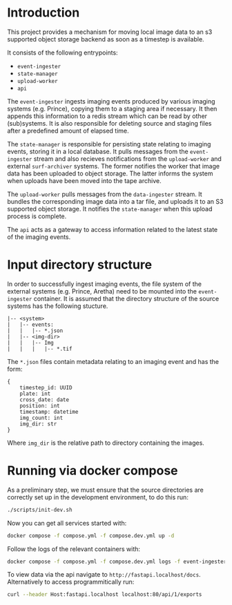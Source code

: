 # Introduction

This project provides a mechanism for moving local image data to an s3 supported
object storage backend as soon as a timestep is available. 

It consists of the following entrypoints:
- `event-ingester`
- `state-manager`
- `upload-worker`
- `api`

The `event-ingester` ingests imaging events produced by various imaging systems (e.g. 
Prince), copying them to a staging area if necessary. It then appends this information 
to a redis stream which can be read by other (sub)systems. It is also responsible for 
deleting source and staging files after a predefined amount of elapsed time.

The `state-manager` is responsible for persisting state relating to imaging events, 
storing it in a local database. It pulls messages from the `event-ingester` stream and 
also recieves notifications from the `upload-worker` and external `surf-archiver` systems.
The former notifies the worker that image data has been uploaded to object storage. The 
latter informs the system when uploads have been moved into the tape archive.

The `upload-worker` pulls messages from the `data-ingester` stream. It bundles the 
corresponding image data into a tar file, and uploads it to an S3 supported object
storage. It notifies the `state-manager` when this upload process is complete.

The `api` acts as a gateway to access information related to the latest state of the 
imaging events.


# Input directory structure 

In order to successfully ingest imaging events, the file system of the external systems 
(e.g. Prince, Aretha) need to be mounted into the `event-ingester` container. 
It is assumed that the directory structure of the source systems has the following 
stucture.

```
|-- <system>
|   |-- events:
|   |   |-- *.json
|   |-- <img-dir>
|   |   |-- Img
|   |   |   |-- *.tif
```

The `*.json` files contain metadata relating to an imaging event and has the form:

```
{
    timestep_id: UUID
    plate: int
    cross_date: date
    position: int
    timestamp: datetime
    img_count: int
    img_dir: str
}

```
Where `img_dir` is the relative path to directory containing the images.


# Running via docker compose

As a preliminary step, we must ensure that the source directories are correctly set up
in the development environment, to do this run:

```bash
./scripts/init-dev.sh
```

Now you can get all services started with:

```bash
docker compose -f compose.yml -f compose.dev.yml up -d
```

Follow the logs of the relevant containers with:

```bash
docker compose -f compose.yml -f compose.dev.yml logs -f event-ingester state-manager upload-worker
```

To view data via the api navigate to `http://fastapi.localhost/docs`. Alternatively 
to access programmitically run:

```bash
curl --header Host:fastapi.localhost localhost:80/api/1/exports
```
